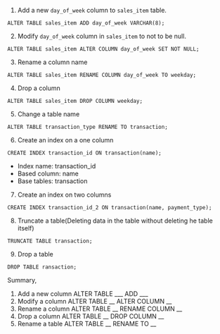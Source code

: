 1. Add a new `day_of_week` column to `sales_item` table.
```postgresql
ALTER TABLE sales_item ADD day_of_week VARCHAR(8);
```

2. Modify `day_of_week` column in `sales_item` to not to be null.
```postgresql
ALTER TABLE sales_item ALTER COLUMN day_of_week SET NOT NULL;
```

3. Rename a column name
```postgresql
ALTER TABLE sales_item RENAME COLUMN day_of_week TO weekday;
```

4. Drop a column
```postgresql
ALTER TABLE sales_item DROP COLUMN weekday;
```

5. Change a table name
```postgresql
ALTER TABLE transaction_type RENAME TO transaction;
```

6. Create an index on a one column
```postgresql
CREATE INDEX transaction_id ON transaction(name);
```
- Index name: transaction_id
- Based column: name
- Base tables: transaction

7. Create an index on two columns
```postgresql
CREATE INDEX transaction_id_2 ON transaction(name, payment_type);
```

8. Truncate a table(Deleting data in the table without deleting he table itself)
```postgresql
TRUNCATE TABLE transaction;
```

9. Drop a table
```postgresql
DROP TABLE ransaction;
```

Summary,
1. Add a new column
	ALTER TABLE ___ ADD ___
2. Modify a column
	ALTER TABLE __ ALTER COLUMN __
3. Rename a column
	ALTER TABLE __ RENAME COLUMN __
4. Drop a column
	ALTER TABLE __ DROP COLUMN __
5. Rename a table
	ALTER TABLE __ RENAME TO __